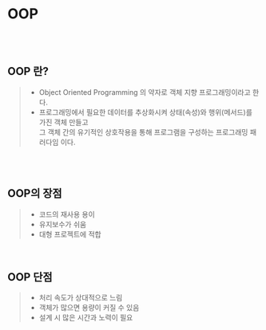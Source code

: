 # OOP

&nbsp;   
&nbsp;   

## OOP 란?
> - Object Oriented Programming 의 약자로 객체 지향 프로그래밍이라고 한다.
> - 프로그래밍에서 필요한 데이터를 추상화시켜 상태(속성)와 행위(메서드)를 가진 객체 만들고   
>    그 객체 간의 유기적인 상호작용을 통해 프로그램을 구성하는 프로그래밍 패러다임 이다.

&nbsp;   
&nbsp;

## OOP의 장점
> - 코드의 재사용 용이
> - 유지보수가 쉬움
> - 대형 프로젝트에 적합

&nbsp;   

## OOP 단점
> - 처리 속도가 상대적으로 느림
> - 객체가 많으면 용량이 커질 수 있음
> - 설계 시 많은 시간과 노력이 필요
